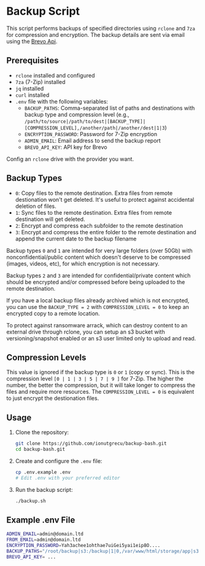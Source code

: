 # Backup Script 

This script performs backups of specified directories using `rclone` and `7za` for compression and encryption. The backup details are sent via email using the [Brevo Api](https://app.brevo.com/).

## Prerequisites

- `rclone` installed and configured
- `7za` (7-Zip) installed
- `jq` installed
- `curl` installed
- `.env` file with the following variables:
    - `BACKUP_PATHS`: Comma-separated list of paths and destinations with backup type and compression level (e.g., `/path/to/source|/path/to/dest|[BACKUP_TYPE]|[COMPRESSION_LEVEL],/another/path|/another/dest|1|3`)
    - `ENCRYPTION_PASSWORD`: Password for 7-Zip encryption
    - `ADMIN_EMAIL`: Email address to send the backup report
    - `BREVO_API_KEY`: API key for Brevo

Config an `rclone` drive with the provider you want.

## Backup Types

- `0`: Copy files to the remote destination. Extra files from remote destionation won't get deleted. It's useful to protect against accidental deletion of files.
- `1`: Sync files to the remote destination. Extra files from remote destination will get deleted.
- `2`: Encrypt and compress each subfolder to the remote destination
- `3`: Encrypt and compress the entire folder to the remote destination and append the current date to the backup filename

Backup types `0` and `1` are intended for very large folders (over 50Gb) with nonconfidential/public content which doesn't deserve to be compressed (images, videos, etc), for which encryption is not necessary.

Backup types `2` and `3` are intended for confidential/private content which should be encrypted and/or compressed before being uploaded to the remote destination.

If you have a local backup files already archived which is not encrypted, you can use the `BACKUP_TYPE = 2` with `COMPRESSION_LEVEL = 0` to keep an encrypted copy to a remote location.

To protect against ransomware arrack, which can destroy content to an external drive through rclone, you can setup an s3 bucket with versioning/snapshot enabled or an s3 user limited only to upload and read.

## Compression Levels

This value is ignored if the backup type is `0` or `1` (copy or sync).
This is the compression level `[0 | 1 | 3 | 5 | 7 | 9 ]` for 7-Zip. The higher the number, the better the compression, but it will take longer to compress the files and require more resources.
The `COMPRESSION_LEVEL = 0` is equivalent to just encrypt the destionation files.

## Usage

1. Clone the repository:
     ```sh
     git clone https://github.com/ionutgrecu/backup-bash.git
     cd backup-bash.git
     ```

2. Create and configure the `.env` file:
     ```sh
     cp .env.example .env
     # Edit .env with your preferred editor
     ```

3. Run the backup script:
     ```sh
     ./backup.sh
     ```

## Example .env File

```sh
ADMIN_EMAIL=admin@domain.ltd
FROM_EMAIL=admin@domain.ltd
ENCRYPTION_PASSWORD=Yah3achee1ohthae7uiGei5yai1eip8O....
BACKUP_PATHS="/root/backup|s3:/backup|1|0,/var/www/html/storage/app|s3:/app|0|0,/var/www/html/config|s3:/config|3|7"
BREVO_API_KEY= ...
```
